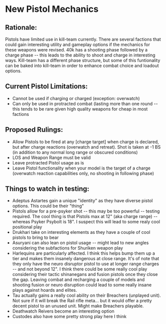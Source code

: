 # New Pistol Mechanics

## Rationale:
Pistols have limited use in kill-team currently. There are several factions that could gain interesting utility and gameplay options
if the mechanics for these weapons were revised. 40k has a shooting phase followed by a charge phase -- this leads to the ability to
shoot and charge in interesting ways. Kill-team has a different phase structure, but some of this funtionality can be baked into kill-team
in order to enhance combat choice and loadout options.

## Current Pistol Limitations:
* Cannot be used if charging or charged (exception: overwatch)
* Can only be used in protracted combat (lasting more than one round -- this tends to be rare given high quality weapons for cheap in most
factions

## Proposed Rulings:
* Allow Pistols to be fired at any [charge target] when charge is declared, but after charge reactions (overwatch and retreat). 
Shot is taken at -1 BS (in addition to any normal long range or obscured conditions)
* LOS and Weapon Range must be valid
* Leave protracted Pistol usage as is
* Leave Pistol functionality when your model is the target of a charge (overwatch reaction capabilities only, no shooting in following
phase)

## Things to watch in testing:
* Adeptus Astartes gain a unique "identity" as they have diverse pistol options. This could be their "thing"
* Pistols allow for a pre-psyker shot -- this may be too powerful -- testing required. The cool thing is that Pistols max at 12"
(aka charge range) -- whereas Psyker Psybolt is 18". I suspect this will lead to some realy cool positional play
* Drukhari take on interesting elements as they have a couple of cool pistols to bring to bear
* Asuryani can also lean on pistol usage -- might lead to new angles considering the subfactions for Shuriken weapon play
* Harlequins are particularly affected. I think this helps bump them up a tier and makes them insanely dangerous at close range.
It's of note that they only have the neuro disruptor pistol to use at longer range charges -- and not beyond 12". I think there could
be some really cool play considering their tactic shinanegans and fusion pistols once they close the gap. Leaving combat and recharging
a couple of models and shooting fusion or neuro disruption could lead to some really insane plays against hoards and elites.
* Tau actually gains a really cool ability on their Breachers (unplayed unit). Not sure if it will break the Rail rifle meta... but it
would offer a pretty decent pistol to an unused unit. Might make Breachers playable.
* Deathwatch Reivers become an interesting option
* Custodes also have some pretty strong play here I think

